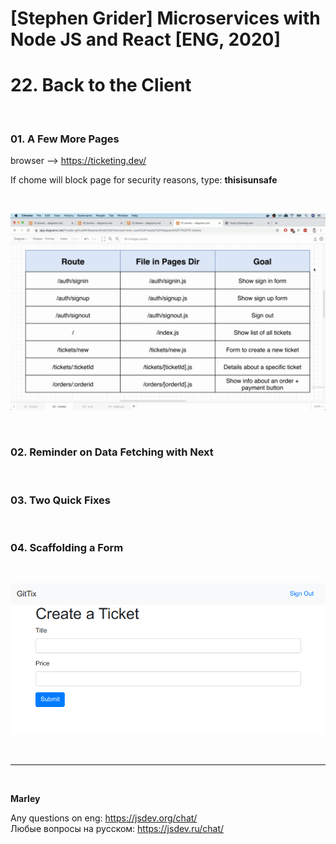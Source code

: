 # [Stephen Grider] Microservices with Node JS and React [ENG, 2020]

# 22. Back to the Client

<br/>

### 01. A Few More Pages

browser --> https://ticketing.dev/

If chome will block page for security reasons, type: **thisisunsafe**

<br/>

![Application](/img/pic-22-01.png?raw=true)

<br/>

### 02. Reminder on Data Fetching with Next

<br/>

### 03. Two Quick Fixes

<br/>

### 04. Scaffolding a Form

<br/>

![Application](/img/pic-22-02.png?raw=true)

<br/>

---

<br/>

**Marley**

Any questions on eng: https://jsdev.org/chat/  
Любые вопросы на русском: https://jsdev.ru/chat/
